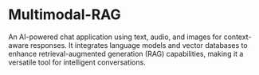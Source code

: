 # Multimodal-RAG
An AI-powered chat application using text, audio, and images for context-aware responses. It integrates language models and vector databases to enhance retrieval-augmented generation (RAG) capabilities, making it a versatile tool for intelligent conversations.
